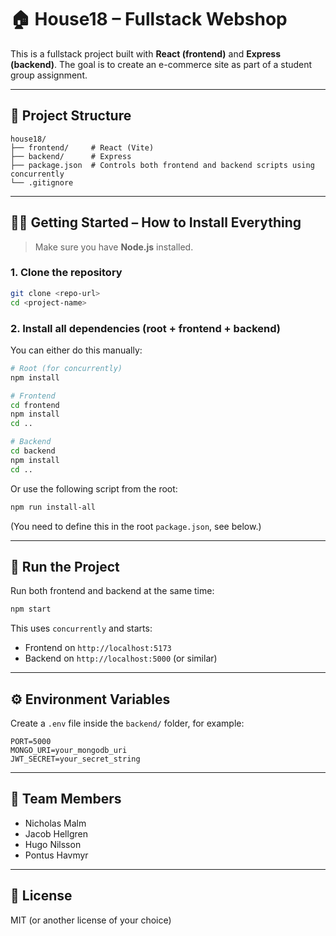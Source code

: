 # 🏠 House18 – Fullstack Webshop

This is a fullstack project built with **React (frontend)** and **Express (backend)**. The goal is to create an e-commerce site as part of a student group assignment.

---

## 📁 Project Structure

```
house18/
├── frontend/     # React (Vite)
├── backend/      # Express
├── package.json  # Controls both frontend and backend scripts using concurrently
└── .gitignore
```

---

## 🧑‍💻 Getting Started – How to Install Everything

> Make sure you have **Node.js** installed.

### 1. Clone the repository

```bash
git clone <repo-url>
cd <project-name>
```

### 2. Install all dependencies (root + frontend + backend)

You can either do this manually:

```bash
# Root (for concurrently)
npm install

# Frontend
cd frontend
npm install
cd ..

# Backend
cd backend
npm install
cd ..
```

Or use the following script from the root:

```bash
npm run install-all
```

(You need to define this in the root `package.json`, see below.)

---

## 🚀 Run the Project

Run both frontend and backend at the same time:

```bash
npm start
```

This uses `concurrently` and starts:
- Frontend on `http://localhost:5173`
- Backend on `http://localhost:5000` (or similar)

---

## ⚙️ Environment Variables

Create a `.env` file inside the `backend/` folder, for example:

```
PORT=5000
MONGO_URI=your_mongodb_uri
JWT_SECRET=your_secret_string
```


---

## 👥 Team Members

- Nicholas Malm
- Jacob Hellgren
- Hugo Nilsson
- Pontus Havmyr

---

## 📄 License

MIT (or another license of your choice)
